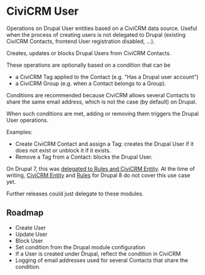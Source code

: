 # CiviCRM User

Operations on Drupal User entities based on a CiviCRM data source.
Useful when the process of creating users is not delegated to Drupal
(existing CiviCRM Contacts, frontend User registration disabled, ...).

Creates, updates or blocks Drupal Users from CiviCRM Contacts.

These operations are optionally based on a condition that can be
- a CiviCRM Tag applied to the Contact (e.g. "Has a Drupal user account")
- a CiviCRM Group (e.g. when a Contact belongs to a Group).

Conditions are recommended because CiviCRM allows several Contacts
to share the same email address, which is not the case (by default)
on Drupal.

When such conditions are met, adding or removing them triggers
the Drupal User operations.

Examples:

- Create CiviCRM Contact and assign a Tag: 
creates the Drupal User if it does not exist
or unblock it if it exists.
- Remove a Tag from a Contact:
blocks the Drupal User.

On Drupal 7, this was [delegated to Rules and CiviCRM Entity](https://wiki.civicrm.org/confluence/display/CRMDOC/Creating+a+Drupal+user+for+every+CiviCRM+contact).
At the time of writing, [CiviCRM Entity](https://www.drupal.org/project/civicrm_entity)
and [Rules](https://www.drupal.org/project/rules) for Drupal 8
do not cover this use case yet.

Further releases could just delegate to these modules.

## Roadmap

- Create User
- Update User
- Block User
- Set condition from the Drupal module configuration
- If a User is created under Drupal, reflect the condition in CiviCRM
- Logging of email addresses used for several Contacts that share the condition.